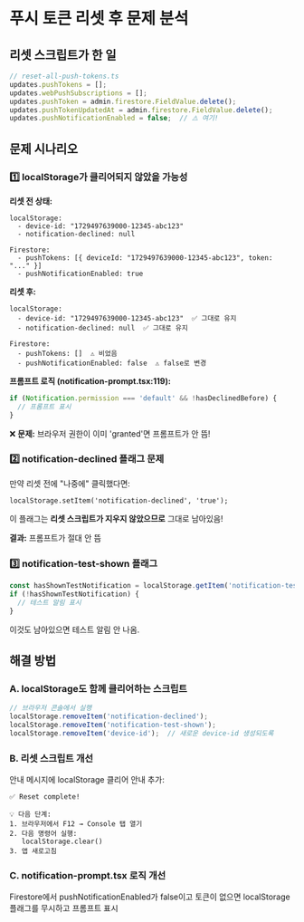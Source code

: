 # 푸시 토큰 리셋 후 문제 분석

## 리셋 스크립트가 한 일

```typescript
// reset-all-push-tokens.ts
updates.pushTokens = [];
updates.webPushSubscriptions = [];
updates.pushToken = admin.firestore.FieldValue.delete();
updates.pushTokenUpdatedAt = admin.firestore.FieldValue.delete();
updates.pushNotificationEnabled = false;  // ⚠️ 여기!
```

## 문제 시나리오

### 1️⃣ localStorage가 클리어되지 않았을 가능성

**리셋 전 상태:**
```
localStorage:
  - device-id: "1729497639000-12345-abc123"
  - notification-declined: null
  
Firestore:
  - pushTokens: [{ deviceId: "1729497639000-12345-abc123", token: "..." }]
  - pushNotificationEnabled: true
```

**리셋 후:**
```
localStorage:
  - device-id: "1729497639000-12345-abc123"  ✅ 그대로 유지
  - notification-declined: null  ✅ 그대로 유지
  
Firestore:
  - pushTokens: []  ⚠️ 비었음
  - pushNotificationEnabled: false  ⚠️ false로 변경
```

**프롬프트 로직 (notification-prompt.tsx:119):**
```typescript
if (Notification.permission === 'default' && !hasDeclinedBefore) {
  // 프롬프트 표시
}
```

❌ **문제:** 브라우저 권한이 이미 'granted'면 프롬프트가 안 뜸!

### 2️⃣ notification-declined 플래그 문제

만약 리셋 전에 "나중에" 클릭했다면:
```
localStorage.setItem('notification-declined', 'true');
```

이 플래그는 **리셋 스크립트가 지우지 않았으므로** 그대로 남아있음!

**결과:** 프롬프트가 절대 안 뜸

### 3️⃣ notification-test-shown 플래그

```typescript
const hasShownTestNotification = localStorage.getItem('notification-test-shown');
if (!hasShownTestNotification) {
  // 테스트 알림 표시
}
```

이것도 남아있으면 테스트 알림 안 나옴.

## 해결 방법

### A. localStorage도 함께 클리어하는 스크립트

```typescript
// 브라우저 콘솔에서 실행
localStorage.removeItem('notification-declined');
localStorage.removeItem('notification-test-shown');
localStorage.removeItem('device-id');  // 새로운 device-id 생성되도록
```

### B. 리셋 스크립트 개선

안내 메시지에 localStorage 클리어 안내 추가:
```
✅ Reset complete!

💡 다음 단계:
1. 브라우저에서 F12 → Console 탭 열기
2. 다음 명령어 실행:
   localStorage.clear()
3. 앱 새로고침
```

### C. notification-prompt.tsx 로직 개선

Firestore에서 pushNotificationEnabled가 false이고 토큰이 없으면
localStorage 플래그를 무시하고 프롬프트 표시
